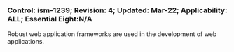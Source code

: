 ### Control: ism-1239; Revision: 4; Updated: Mar-22; Applicability: ALL; Essential Eight:N/A
<p>Robust web application frameworks are used in the development of web applications.</p>